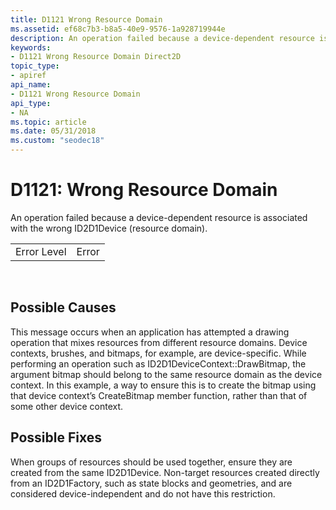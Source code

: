 ```yaml
---
title: D1121 Wrong Resource Domain
ms.assetid: ef68c7b3-b8a5-40e9-9576-1a928719944e
description: An operation failed because a device-dependent resource is associated with the wrong ID2D1Device (resource domain).
keywords:
- D1121 Wrong Resource Domain Direct2D
topic_type:
- apiref
api_name:
- D1121 Wrong Resource Domain
api_type:
- NA
ms.topic: article
ms.date: 05/31/2018
ms.custom: "seodec18"
---
```


# D1121: Wrong Resource Domain

An operation failed because a device-dependent resource is associated with the wrong ID2D1Device (resource domain).



|             |       |
|-------------|-------|
| Error Level | Error |



 

## Possible Causes

This message occurs when an application has attempted a drawing operation that mixes resources from different resource domains. Device contexts, brushes, and bitmaps, for example, are device-specific. While performing an operation such as ID2D1DeviceContext::DrawBitmap, the argument bitmap should belong to the same resource domain as the device context. In this example, a way to ensure this is to create the bitmap using that device context’s CreateBitmap member function, rather than that of some other device context.

## Possible Fixes

When groups of resources should be used together, ensure they are created from the same ID2D1Device. Non-target resources created directly from an ID2D1Factory, such as state blocks and geometries, and are considered device-independent and do not have this restriction.

 

 




